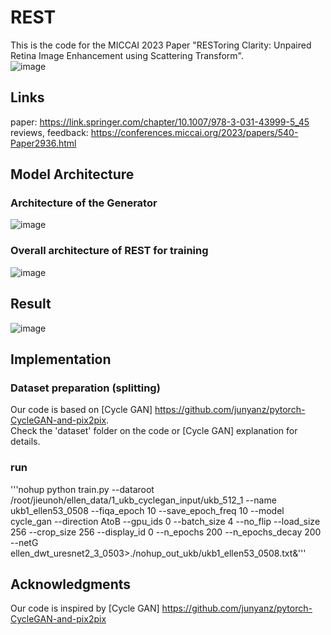 
# REST
This is the code for the MICCAI 2023 Paper "RESToring Clarity: Unpaired Retina Image Enhancement using Scattering Transform".  
![image](https://github.com/Nimbus1997/REST/assets/66589193/99a433fc-d648-4f08-ae80-2f53084d4100)


## Links
paper: https://link.springer.com/chapter/10.1007/978-3-031-43999-5_45  
reviews, feedback: https://conferences.miccai.org/2023/papers/540-Paper2936.html  

  

## Model Architecture
###  Architecture of the Generator
![image](https://github.com/Nimbus1997/REST/assets/66589193/c0e4abcd-73a1-4f1a-9926-90670434984f)


### Overall architecture of REST for training
![image](https://github.com/Nimbus1997/REST/assets/66589193/c773670c-2a5d-465f-a51e-b39823fe9339)


    
## Result
![image](https://github.com/Nimbus1997/REST/assets/66589193/e87746d7-ebc0-4c9c-96f7-0ae5db3805be)

## Implementation
### Dataset preparation (splitting)
Our code is based on [Cycle GAN] https://github.com/junyanz/pytorch-CycleGAN-and-pix2pix.  
Check the 'dataset' folder on the code or [Cycle GAN] explanation for details.

### run
'''nohup python train.py --dataroot /root/jieunoh/ellen_data/1_ukb_cyclegan_input/ukb_512_1 --name ukb1_ellen53_0508 --fiqa_epoch 10 --save_epoch_freq 10 --model cycle_gan --direction AtoB --gpu_ids 0 --batch_size 4 --no_flip --load_size 256 --crop_size 256 --display_id 0 --n_epochs 200 --n_epochs_decay 200 --netG ellen_dwt_uresnet2_3_0503>./nohup_out_ukb/ukb1_ellen53_0508.txt&'''


## Acknowledgments
Our code is inspired by [Cycle GAN] https://github.com/junyanz/pytorch-CycleGAN-and-pix2pix 
